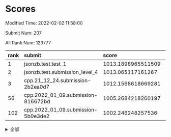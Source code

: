 # Scores

Modified Time: 2022-02-02 11:58:00

Submit Num: 207

All Rank Num: 123777

| rank |               submit               |       score        |       sigma        | pk_num |
| :--- | :--------------------------------- | :----------------- | :----------------- | :----- |
| 1    | jsonzb.test.test_1                 | 1013.1898965511509 | 0.8229644677812118 | 2393   |
| 2    | jsonzb.test.submission_level_4     | 1013.065117161267  | 0.8052829896676063 | 2393   |
| 3    | cpp.21_12_24.submission-2b2ea0d7   | 1012.1568618669281 | 0.784072477314042  | 2393   |
| 56   | cpp.2022_01_09.submission-816672bd | 1005.2684218260197 | 0.7150700012692812 | 2398   |
| 102  | cpp.2022_01_09.submission-5b0e3de2 | 1002.246248257536  | 0.7179549307282626 | 2387   |


<details>
<summary>全部</summary>

| rank |                 submit                 |       score        |       sigma        | pk_num |
| :--- | :------------------------------------- | :----------------- | :----------------- | :----- |
| 1    | jsonzb.test.test_1                     | 1013.1898965511509 | 0.8229644677812118 | 2393   |
| 2    | jsonzb.test.submission_level_4         | 1013.065117161267  | 0.8052829896676063 | 2393   |
| 3    | cpp.21_12_24.submission-2b2ea0d7       | 1012.1568618669281 | 0.784072477314042  | 2393   |
| 4    | gobigger.level_3.submission_level_3_32 | 1011.5122313957575 | 0.7633134425308007 | 2395   |
| 5    | gobigger.level_3.submission_level_3_17 | 1011.1406365273182 | 0.7798741692351758 | 2391   |
| 6    | gobigger.level_3.submission_level_3_27 | 1010.992441440382  | 0.7755690082772315 | 2393   |
| 7    | gobigger.level_3.submission_level_3_24 | 1010.976324627363  | 0.7653565054950686 | 2390   |
| 8    | gobigger.level_3.submission_level_3_5  | 1010.8694744095446 | 0.7650366891360009 | 2387   |
| 9    | gobigger.level_3.submission_level_3_7  | 1010.8511149941688 | 0.7661550549555428 | 2391   |
| 10   | gobigger.level_3.submission_level_3_43 | 1010.7641561084708 | 0.7952909298189931 | 2391   |
| 11   | gobigger.level_3.submission_level_3_35 | 1010.7361316988294 | 0.7664791489939464 | 2394   |
| 12   | gobigger.level_3.submission_level_3_16 | 1010.6126012118103 | 0.7763789261282099 | 2390   |
| 13   | gobigger.level_3.submission_level_3_28 | 1010.5981730526742 | 0.7599329871674508 | 2390   |
| 14   | gobigger.level_3.submission_level_3_23 | 1010.5926873983905 | 0.7552806980348507 | 2390   |
| 15   | gobigger.level_3.submission_level_3_22 | 1010.51064650693   | 0.7766870993632997 | 2395   |
| 16   | gobigger.level_3.submission_level_3_40 | 1010.4869589115763 | 0.758763549206267  | 2393   |
| 17   | gobigger.level_3.submission_level_3_0  | 1010.3887358978585 | 0.7590724597797043 | 2396   |
| 18   | gobigger.level_3.submission_level_3_33 | 1010.3823861710518 | 0.7453221719200477 | 2391   |
| 19   | gobigger.level_3.submission_level_3_44 | 1010.347496551164  | 0.7638697286166063 | 2392   |
| 20   | gobigger.level_3.submission_level_3_34 | 1010.2556979939224 | 0.7709043390311503 | 2394   |
| 21   | gobigger.level_3.submission_level_3_29 | 1010.2336423808285 | 0.7554806442276492 | 2388   |
| 22   | gobigger.level_3.submission_level_3_37 | 1010.2242468585995 | 0.763954228284905  | 2391   |
| 23   | gobigger.level_3.submission_level_3_20 | 1010.169829739941  | 0.7475235051415001 | 2390   |
| 24   | gobigger.level_3.submission_level_3_30 | 1010.1161056073033 | 0.7727264795388419 | 2395   |
| 25   | gobigger.level_3.submission_level_3_31 | 1010.097921575012  | 0.7516253230161458 | 2391   |
| 26   | gobigger.level_3.submission_level_3_3  | 1010.0707006581977 | 0.7479340125483885 | 2395   |
| 27   | gobigger.level_3.submission_level_3_18 | 1009.9789286019015 | 0.74949020751168   | 2390   |
| 28   | gobigger.level_3.submission_level_3_39 | 1009.9746212701507 | 0.7453911663405641 | 2388   |
| 29   | gobigger.level_3.submission_level_3_19 | 1009.8310563536357 | 0.7512675389054653 | 2389   |
| 30   | gobigger.level_3.submission_level_3_8  | 1009.7842330307245 | 0.760708541335646  | 2393   |
| 31   | gobigger.level_3.submission_level_3_41 | 1009.772860208673  | 0.7499715925643481 | 2393   |
| 32   | gobigger.level_3.submission_level_3_13 | 1009.7351514273996 | 0.7585673119306156 | 2391   |
| 33   | gobigger.level_3.submission_level_3_2  | 1009.6592123218605 | 0.7659828139542342 | 2389   |
| 34   | gobigger.level_3.submission_level_3_10 | 1009.6479102318939 | 0.7560518943359164 | 2395   |
| 35   | gobigger.level_3.submission_level_3_15 | 1009.6370645971535 | 0.7655144954259877 | 2394   |
| 36   | gobigger.level_3.submission_level_3_49 | 1009.6313703595741 | 0.7569678635921644 | 2395   |
| 37   | gobigger.level_3.submission_level_3_9  | 1009.59145424896   | 0.7833909029276293 | 2392   |
| 38   | gobigger.level_3.submission_level_3_11 | 1009.5846561019608 | 0.742037153710867  | 2397   |
| 39   | gobigger.level_3.submission_level_3_46 | 1009.5313098390391 | 0.7537212616757003 | 2391   |
| 40   | gobigger.level_3.submission_level_3_25 | 1009.4183883232043 | 0.7687249269303668 | 2397   |
| 41   | gobigger.level_3.submission_level_3_26 | 1009.4108117839417 | 0.7751652842585526 | 2394   |
| 42   | gobigger.level_3.submission_level_3_1  | 1009.3856927804379 | 0.7436074230659316 | 2395   |
| 43   | gobigger.level_3.submission_level_3_36 | 1009.2995391826244 | 0.7449398806494317 | 2388   |
| 44   | gobigger.level_3.submission_level_3_48 | 1009.1921430027502 | 0.7538567925148569 | 2395   |
| 45   | gobigger.level_3.submission_level_3_47 | 1009.1726316871731 | 0.7391601572418901 | 2394   |
| 46   | gobigger.level_3.submission_level_3_21 | 1009.1165851182463 | 0.7428028045865748 | 2388   |
| 47   | gobigger.level_3.submission_level_3_42 | 1008.9994703396331 | 0.744176413939255  | 2394   |
| 48   | gobigger.level_3.submission_level_3_14 | 1008.9194675125904 | 0.7464511112423456 | 2393   |
| 49   | gobigger.level_3.submission_level_3_4  | 1008.7781006709843 | 0.7363192783030577 | 2396   |
| 50   | gobigger.level_3.submission_level_3_45 | 1008.6903611539926 | 0.7416760271145452 | 2394   |
| 51   | gobigger.level_3.submission_level_3_38 | 1008.6450861636403 | 0.7577816464348965 | 2392   |
| 52   | gobigger.level_3.submission_level_3_6  | 1008.5429831527864 | 0.7202148620390691 | 2392   |
| 53   | gobigger.level_3.submission_level_3_12 | 1007.2828938805013 | 0.7389321581157735 | 2390   |
| 54   | gobigger.level_1.submission_level_1_36 | 1005.4768251775199 | 0.7196576250677406 | 2395   |
| 55   | gobigger.level_1.submission_level_1_16 | 1005.3259864276495 | 0.7290239117208513 | 2389   |
| 56   | cpp.2022_01_09.submission-816672bd     | 1005.2684218260197 | 0.7150700012692812 | 2398   |
| 57   | gobigger.level_1.submission_level_1_40 | 1004.9736554255081 | 0.7385920236743714 | 2386   |
| 58   | gobigger.level_1.submission_level_1_10 | 1004.77876839234   | 0.7156181661250963 | 2384   |
| 59   | gobigger.level_1.submission_level_1_27 | 1004.3656127002017 | 0.724959510410987  | 2392   |
| 60   | gobigger.level_1.submission_level_1_21 | 1004.1741262068774 | 0.7208293564581957 | 2387   |
| 61   | gobigger.level_1.submission_level_1_5  | 1004.1029293095218 | 0.7196931128186314 | 2389   |
| 62   | gobigger.level_1.submission_level_1_1  | 1004.1001085851826 | 0.7092359400306154 | 2388   |
| 63   | gobigger.level_1.submission_level_1_25 | 1003.9731504710022 | 0.7250663073967132 | 2393   |
| 64   | gobigger.level_1.submission_level_1_12 | 1003.969705670433  | 0.7201883137269642 | 2395   |
| 65   | gobigger.level_1.submission_level_1_38 | 1003.8505715728287 | 0.7180444535928738 | 2389   |
| 66   | gobigger.level_1.submission_level_1_19 | 1003.8365345114877 | 0.7247059364639366 | 2391   |
| 67   | gobigger.level_1.submission_level_1_20 | 1003.8355289768233 | 0.7049631894772034 | 2389   |
| 68   | gobigger.level_1.submission_level_1_46 | 1003.830465546911  | 0.7170778065217919 | 2396   |
| 69   | gobigger.level_1.submission_level_1_22 | 1003.8125609788202 | 0.713395373501717  | 2396   |
| 70   | gobigger.level_1.submission_level_1_15 | 1003.8101430613332 | 0.7140904878940713 | 2395   |
| 71   | gobigger.level_1.submission_level_1_37 | 1003.7914193334555 | 0.7315833255631065 | 2393   |
| 72   | gobigger.level_1.submission_level_1_42 | 1003.7694091555786 | 0.7157880100510715 | 2396   |
| 73   | gobigger.level_1.submission_level_1_39 | 1003.739853198672  | 0.7138771360235596 | 2395   |
| 74   | gobigger.level_1.submission_level_1_4  | 1003.7132421637158 | 0.7269172325891187 | 2392   |
| 75   | gobigger.level_1.submission_level_1_31 | 1003.6760520145755 | 0.719465673146235  | 2391   |
| 76   | gobigger.level_1.submission_level_1_44 | 1003.6071154685183 | 0.7198095248572136 | 2393   |
| 77   | gobigger.level_1.submission_level_1_18 | 1003.592113662048  | 0.7132605583026527 | 2396   |
| 78   | gobigger.level_1.submission_level_1_13 | 1003.4886633354608 | 0.7233795006897289 | 2391   |
| 79   | gobigger.level_1.submission_level_1_26 | 1003.4607116820114 | 0.7191188336470011 | 2390   |
| 80   | gobigger.level_1.submission_level_1_35 | 1003.4391287870641 | 0.7289149288888331 | 2395   |
| 81   | gobigger.level_1.submission_level_1_7  | 1003.4139334744101 | 0.721598716512371  | 2394   |
| 82   | gobigger.level_1.submission_level_1_43 | 1003.3094146525099 | 0.714450016180962  | 2390   |
| 83   | gobigger.level_1.submission_level_1_32 | 1003.2541962056337 | 0.7249259263652673 | 2390   |
| 84   | gobigger.level_1.submission_level_1_24 | 1003.1186757685647 | 0.7110050376224841 | 2390   |
| 85   | gobigger.level_1.submission_level_1_23 | 1003.0743389750482 | 0.7164451247257172 | 2387   |
| 86   | gobigger.level_1.submission_level_1_0  | 1003.062977023662  | 0.7081387075765164 | 2395   |
| 87   | gobigger.level_1.submission_level_1_48 | 1003.0405948619104 | 0.7215949443059557 | 2393   |
| 88   | gobigger.level_1.submission_level_1_34 | 1002.9684979151525 | 0.7197121032950473 | 2394   |
| 89   | gobigger.level_1.submission_level_1_41 | 1002.9384477149129 | 0.7269745169954893 | 2389   |
| 90   | gobigger.level_1.submission_level_1_28 | 1002.8618692256855 | 0.7132327135358972 | 2390   |
| 91   | gobigger.level_1.submission_level_1_17 | 1002.8600609575342 | 0.7116985080608711 | 2390   |
| 92   | gobigger.level_1.submission_level_1_2  | 1002.8526874137398 | 0.724114522180548  | 2395   |
| 93   | gobigger.level_1.submission_level_1_14 | 1002.8245776870409 | 0.7090792285908192 | 2395   |
| 94   | gobigger.level_1.submission_level_1_49 | 1002.758728375429  | 0.7196802062746568 | 2389   |
| 95   | gobigger.level_1.submission_level_1_30 | 1002.7508234239051 | 0.7151930457790489 | 2385   |
| 96   | gobigger.level_1.submission_level_1_3  | 1002.7335030126742 | 0.7140095052705291 | 2393   |
| 97   | gobigger.level_1.submission_level_1_29 | 1002.7322558151083 | 0.7143603450176953 | 2392   |
| 98   | gobigger.level_1.submission_level_1_9  | 1002.6445361395745 | 0.7165187934042815 | 2394   |
| 99   | gobigger.level_1.submission_level_1_8  | 1002.5740160213124 | 0.7097837612665363 | 2391   |
| 100  | gobigger.level_1.submission_level_1_47 | 1002.5701623468635 | 0.7232357318942666 | 2391   |
| 101  | gobigger.level_1.submission_level_1_45 | 1002.4016328600637 | 0.7147476092040425 | 2395   |
| 102  | cpp.2022_01_09.submission-5b0e3de2     | 1002.246248257536  | 0.7179549307282626 | 2387   |
| 103  | gobigger.level_1.submission_level_1_11 | 1002.2031234063012 | 0.7090034073433046 | 2391   |
| 104  | gobigger.level_1.submission_level_1_33 | 1001.918017349351  | 0.7252869469655768 | 2400   |
| 105  | gobigger.level_1.submission_level_1_6  | 1001.6826429973286 | 0.7118547902022094 | 2395   |
| 106  | gobigger.random.submission_random_24   | 997.3799177362948  | 0.7010112558616043 | 2391   |
| 107  | gobigger.random.submission_random_44   | 997.1477093222912  | 0.7062534884140461 | 2390   |
| 108  | gobigger.random.submission_random_36   | 997.1207098471356  | 0.7054972297017341 | 2387   |
| 109  | gobigger.random.submission_random_40   | 996.9020246209294  | 0.7131773691137976 | 2394   |
| 110  | gobigger.random.submission_random_23   | 996.7641488028286  | 0.722252348007466  | 2394   |
| 111  | gobigger.random.submission_random_32   | 996.7482574445113  | 0.702946505982117  | 2384   |
| 112  | gobigger.random.submission_random_12   | 996.7110390276068  | 0.7171913298320619 | 2393   |
| 113  | gobigger.random.submission_random_15   | 996.4664507525428  | 0.706150376193046  | 2394   |
| 114  | gobigger.random.submission_random_1    | 996.3882362025882  | 0.7015189783978519 | 2390   |
| 115  | gobigger.random.submission_random_37   | 996.3761336740399  | 0.6994382802478225 | 2397   |
| 116  | gobigger.random.submission_random_30   | 996.3256226629517  | 0.7239139446787284 | 2391   |
| 117  | gobigger.random.submission_random_27   | 996.3056483393875  | 0.7035777520283405 | 2393   |
| 118  | gobigger.random.submission_random_4    | 996.2219956501901  | 0.7123488239175405 | 2392   |
| 119  | gobigger.random.submission_random_47   | 996.2092296324892  | 0.6987772111475523 | 2395   |
| 120  | gobigger.random.submission_random_11   | 996.1472308964841  | 0.7154774802135947 | 2394   |
| 121  | gobigger.random.submission_random_5    | 996.1442861002474  | 0.7034625656023954 | 2396   |
| 122  | gobigger.random.submission_random_29   | 996.0988765552498  | 0.7199023325920051 | 2391   |
| 123  | gobigger.random.submission_random_45   | 996.0959860513846  | 0.7092110554546368 | 2386   |
| 124  | gobigger.random.submission_random_19   | 996.048460194478   | 0.7016036158593477 | 2391   |
| 125  | gobigger.random.submission_random_46   | 996.0234002273116  | 0.7029249388595019 | 2390   |
| 126  | gobigger.random.submission_random_17   | 996.019494496127   | 0.7349127448460364 | 2392   |
| 127  | gobigger.random.submission_random_9    | 995.9791250511613  | 0.7063425135058577 | 2391   |
| 128  | gobigger.random.submission_random_34   | 995.9415746286791  | 0.7034113731829857 | 2393   |
| 129  | gobigger.random.submission_random_10   | 995.8896228110247  | 0.7014591796916104 | 2389   |
| 130  | gobigger.random.submission_random_41   | 995.840723830484   | 0.7070887150486432 | 2393   |
| 131  | gobigger.random.submission_random_6    | 995.7446356456941  | 0.7140453071548226 | 2397   |
| 132  | gobigger.random.submission_random_28   | 995.7431502439508  | 0.69940481271919   | 2395   |
| 133  | gobigger.random.submission_random_49   | 995.6930466996776  | 0.7127701901399864 | 2392   |
| 134  | gobigger.random.submission_random_13   | 995.6415930335324  | 0.7079363035529069 | 2391   |
| 135  | gobigger.random.submission_random_42   | 995.6380687743614  | 0.711620820891899  | 2396   |
| 136  | gobigger.random.submission_random_16   | 995.6105233937105  | 0.7107885996054618 | 2392   |
| 137  | gobigger.random.submission_random_0    | 995.5447368007483  | 0.7332378239171325 | 2388   |
| 138  | gobigger.random.submission_random_26   | 995.542553767286   | 0.7097485134192193 | 2393   |
| 139  | gobigger.random.submission_random_48   | 995.5200227225916  | 0.7085295272548751 | 2390   |
| 140  | gobigger.random.submission_random_8    | 995.3938281662738  | 0.714238906024841  | 2385   |
| 141  | gobigger.random.submission_random_20   | 995.3632610935243  | 0.7288557373022944 | 2393   |
| 142  | gobigger.random.submission_random_21   | 995.3450623540533  | 0.7075361382674664 | 2395   |
| 143  | gobigger.random.submission_random_31   | 995.341375461268   | 0.7236691843347909 | 2393   |
| 144  | gobigger.random.submission_random_18   | 995.2400726272597  | 0.7193405074913224 | 2388   |
| 145  | gobigger.random.submission_random_22   | 995.1219509098539  | 0.7222605200671998 | 2388   |
| 146  | gobigger.random.submission_random_39   | 995.1137492910037  | 0.7070678905245671 | 2391   |
| 147  | gobigger.random.submission_random_35   | 995.0917752010779  | 0.7098570338371036 | 2391   |
| 148  | gobigger.random.submission_random_33   | 994.9624495460755  | 0.6994170340896694 | 2389   |
| 149  | gobigger.random.submission_random_14   | 994.9238094698493  | 0.7097039037002179 | 2394   |
| 150  | gobigger.random.submission_random_2    | 994.9093655327066  | 0.721470085961756  | 2390   |
| 151  | gobigger.random.submission_random_43   | 994.8502097004948  | 0.7259006345713155 | 2392   |
| 152  | gobigger.random.submission_random_7    | 994.6801524337251  | 0.7077546145561897 | 2389   |
| 153  | gobigger.random.submission_random_38   | 994.5665644979983  | 0.7061948249943719 | 2395   |
| 154  | gobigger.random.submission_random_25   | 994.4913606772428  | 0.7117637367475872 | 2394   |
| 155  | gobigger.level_2.submission_level_2_36 | 993.8573050482399  | 0.726078839107587  | 2388   |
| 156  | gobigger.level_2.submission_level_2_31 | 993.784705818692   | 0.7265794273768397 | 2394   |
| 157  | gobigger.random.submission_random_3    | 993.6510751007129  | 0.7362305641108196 | 2390   |
| 158  | gobigger.level_2.submission_level_2_16 | 993.3830956929254  | 0.7372027912427462 | 2393   |
| 159  | gobigger.level_2.submission_level_2_20 | 993.299356352398   | 0.7408296058508756 | 2389   |
| 160  | gobigger.level_2.submission_level_2_23 | 993.1560562650767  | 0.734675589608678  | 2398   |
| 161  | gobigger.level_2.submission_level_2_6  | 993.1049263032352  | 0.7261405297631255 | 2391   |
| 162  | gobigger.level_2.submission_level_2_43 | 992.90659288948    | 0.7345269746190671 | 2392   |
| 163  | gobigger.level_2.submission_level_2_10 | 992.8699809714527  | 0.7506603814434425 | 2391   |
| 164  | gobigger.level_2.submission_level_2_48 | 992.858253418248   | 0.7340100709454036 | 2388   |
| 165  | gobigger.level_2.submission_level_2_40 | 992.8466271481262  | 0.7213648091208051 | 2390   |
| 166  | gobigger.level_2.submission_level_2_11 | 992.753364277917   | 0.7395297756527339 | 2391   |
| 167  | gobigger.level_2.submission_level_2_24 | 992.7511023804062  | 0.7426743042735973 | 2393   |
| 168  | gobigger.level_2.submission_level_2_4  | 992.707402767711   | 0.7442100005723585 | 2395   |
| 169  | gobigger.level_2.submission_level_2_41 | 992.6167573398052  | 0.7319156842024561 | 2394   |
| 170  | gobigger.level_2.submission_level_2_27 | 992.5525931709773  | 0.7251255918966681 | 2396   |
| 171  | gobigger.level_2.submission_level_2_21 | 992.5406100098589  | 0.7339882498735504 | 2391   |
| 172  | gobigger.level_2.submission_level_2_39 | 992.519295270862   | 0.7383607687877659 | 2391   |
| 173  | gobigger.level_2.submission_level_2_15 | 992.4945133424492  | 0.7441293580827639 | 2386   |
| 174  | gobigger.level_2.submission_level_2_12 | 992.4707306688946  | 0.7514847776859953 | 2394   |
| 175  | gobigger.level_2.submission_level_2_1  | 992.3824302871678  | 0.7268265079316643 | 2389   |
| 176  | gobigger.level_2.submission_level_2_30 | 992.3610730889376  | 0.7560675392629813 | 2391   |
| 177  | gobigger.level_2.submission_level_2_17 | 992.3276756201155  | 0.7299664077715582 | 2393   |
| 178  | gobigger.level_2.submission_level_2_38 | 992.3204310272162  | 0.7479094351485861 | 2392   |
| 179  | gobigger.level_2.submission_level_2_26 | 992.3168689414591  | 0.7553470299748198 | 2390   |
| 180  | gobigger.level_2.submission_level_2_19 | 992.1686943416511  | 0.7316715276260374 | 2389   |
| 181  | gobigger.level_2.submission_level_2_2  | 992.0861471831043  | 0.7485044775509606 | 2392   |
| 182  | gobigger.level_2.submission_level_2_45 | 992.0018064641273  | 0.7404404770418107 | 2393   |
| 183  | gobigger.level_2.submission_level_2_34 | 991.9468852542815  | 0.7418836447952939 | 2390   |
| 184  | gobigger.level_2.submission_level_2_9  | 991.9361308756352  | 0.7359660554454202 | 2393   |
| 185  | gobigger.level_2.submission_level_2_35 | 991.838742775068   | 0.7454164636637249 | 2395   |
| 186  | gobigger.level_2.submission_level_2_44 | 991.8101467142784  | 0.7500254805673813 | 2392   |
| 187  | gobigger.level_2.submission_level_2_37 | 991.7082152208824  | 0.737615629308223  | 2389   |
| 188  | gobigger.level_2.submission_level_2_22 | 991.6667222499826  | 0.7365898200562282 | 2391   |
| 189  | gobigger.level_2.submission_level_2_8  | 991.6505844440002  | 0.7475563862799861 | 2394   |
| 190  | gobigger.level_2.submission_level_2_25 | 991.6023925436151  | 0.7461403573434928 | 2390   |
| 191  | gobigger.level_2.submission_level_2_5  | 991.5664903675325  | 0.7489452921535614 | 2393   |
| 192  | gobigger.level_2.submission_level_2_3  | 991.5619554091788  | 0.7334107652548799 | 2394   |
| 193  | gobigger.level_2.submission_level_2_0  | 991.4620937126655  | 0.7680266704089409 | 2388   |
| 194  | gobigger.level_2.submission_level_2_13 | 991.4188680867425  | 0.7399415223809557 | 2393   |
| 195  | gobigger.level_2.submission_level_2_28 | 991.4162077060697  | 0.7418375249961694 | 2388   |
| 196  | gobigger.level_2.submission_level_2_42 | 991.3633537726606  | 0.7347295588631486 | 2394   |
| 197  | gobigger.level_2.submission_level_2_33 | 991.3626455903474  | 0.7501977819698046 | 2391   |
| 198  | gobigger.level_2.submission_level_2_46 | 991.2538363912944  | 0.7457927298271181 | 2392   |
| 199  | gobigger.level_2.submission_level_2_29 | 991.1507146673155  | 0.7529062468409103 | 2391   |
| 200  | gobigger.level_2.submission_level_2_49 | 991.0884388824309  | 0.7455289609865499 | 2389   |
| 201  | gobigger.level_2.submission_level_2_7  | 991.0189623614459  | 0.7592814487370154 | 2393   |
| 202  | gobigger.level_2.submission_level_2_14 | 990.919449910309   | 0.7485483414761561 | 2389   |
| 203  | gobigger.level_2.submission_level_2_18 | 990.6463728637797  | 0.7715118454238884 | 2391   |
| 204  | gobigger.level_2.submission_level_2_32 | 990.0604457472589  | 0.7609475975722401 | 2392   |
| 205  | gobigger.level_2.submission_level_2_47 | 989.6271777587058  | 0.7691307358491711 | 2394   |
| 206  | gobigger.none.submission_none_1        | 977.3519063804633  | 1.3393254469823819 | 2390   |
| 207  | gobigger.none.submission_none_0        | 976.3137213575021  | 1.4498672015178369 | 2389   |

</details>